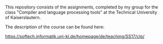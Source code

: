This repository consists of the assignments, completed by my group for the class "Compiler and language processing tools" at the Technical University of Kaiserslautern.

The description of the course can be found here:

https://softech.informatik.uni-kl.de/homepage/de/teaching/SS17/clp/
